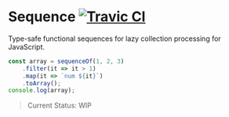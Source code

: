 # Sequence [![Travic CI](https://travis-ci.org/winterbe/sequence.svg?branch=master)](https://travis-ci.org/winterbe/sequence)

Type-safe functional sequences for lazy collection processing for JavaScript.

```ts
const array = sequenceOf(1, 2, 3)
    .filter(it => it > 1)
    .map(it => `num ${it}`)
    .toArray();
console.log(array); 
```

> Current Status: WIP
